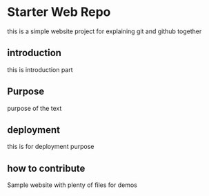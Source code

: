 # Starter Web Repo
this is a simple website project for explaining git and github together
## introduction
this is introduction part
## Purpose
purpose of the text
## deployment
this is for deployment purpose
## how to contribute

Sample website with plenty of files for demos